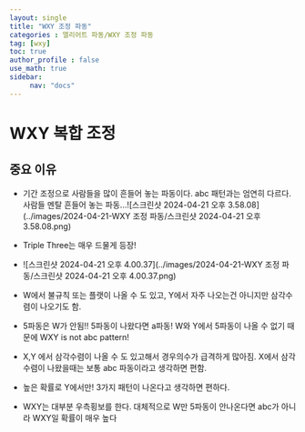 ```yaml
---
layout: single
title: "WXY 조정 파동"
categories : 엘리어트 파동/WXY 조정 파동
tag: [wxy]
toc: true
author_profile : false
use_math: true
sidebar:
     nav: "docs"
---
```




# WXY 복합 조정

## 중요 이유

* 기간 조정으로 사람들을 많이 흔들어 놓는 파동이다. abc 패턴과는 엄연히 다르다. 사람들 멘탈 흔들어 놓는 파동...![스크린샷 2024-04-21 오후 3.58.08](../images/2024-04-21-WXY 조정 파동/스크린샷 2024-04-21 오후 3.58.08.png)

* Triple Three는 매우 드물게 등장!
* ![스크린샷 2024-04-21 오후 4.00.37](../images/2024-04-21-WXY 조정 파동/스크린샷 2024-04-21 오후 4.00.37.png)

* W에서 불규칙 또는 플랫이 나올 수 도 있고, Y에서 자주 나오는건 아니지만 삼각수렴이 나오기도 함.
* 5파동은 W가 안됨!! 5파동이 나왔다면 a파동! W와 Y에서 5파동이 나올 수 없기 때문에 WXY is not abc pattern!
* X,Y 에서 삼각수렴이 나올 수 도 있고해서 경우의수가 급격하게 많아짐. X에서 삼각수렴이 나왔을때는 보통 abc 파동이라고 생각하면 편함.
* 높은 확률로 Y에서만! 3가지 패턴이 나온다고 생각하면 편하다.
* WXY는 대부분 우측횡보를 한다. 대체적으로 W만 5파동이 안나온다면 abc가 아니라 WXY일 확률이 매우 높다